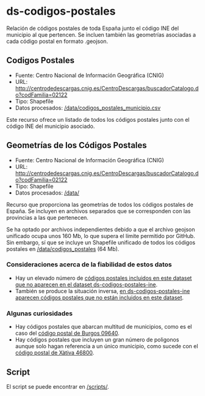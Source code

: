 # ds-codigos-postales

Relación de códigos postales de toda España junto el código INE del municipio al que pertencen. Se incluen también las 
geometrías asociadas a cada código postal en formato .geojson.


## Codigos Postales

- Fuente: Centro Nacional de Información Geográfica (CNIG) 
- URL: http://centrodedescargas.cnig.es/CentroDescargas/buscadorCatalogo.do?codFamilia=02122
- Tipo: Shapefile  
- Datos procesados: [/data/codigos_postales_municipio.csv](data/codigos_postales_municipios_join.csv) 
 
Este recurso ofrece un listado de todos los códigos postales junto con el código INE del municipio asociado. 



## Geometrías de los Códigos Postales

- Fuente: Centro Nacional de Información Geográfica (CNIG) 
- URL: http://centrodedescargas.cnig.es/CentroDescargas/buscadorCatalogo.do?codFamilia=02122
- Tipo: Shapefile  
- Datos procesados: [/data/](data/) 

Recurso que proporciona las geometrías de todos los códigos postales de España. Se incluyen en archivos separados que se corresponden con las provincias a las que pertenecen. 

Se ha optado por archivos independientes debido a que el archivo geojson unificado ocupa unos 160 Mb, lo que supera el límite permitido por GitHub. Sin embargo, sí que se incluye un Shapefile unificado de todos los códigos postales en [/data/codigos_postales](data/codigos_postales) (64 Mb).  


### Consideraciones acerca de la fiabilidad de estos datos 

* Hay un elevado número de [códigos postales incluidos en este dataset que no aparecen en el dataset ds-codigos-postales-ine](https://gist.github.com/inigoflores/07bdfbaaa115873dfb9cd5dfe6d8c239).
* También se produce la situación inversa, [en ds-codigos-postales-ine aparecen códigos postales que no están incluidos en este dataset](https://gist.github.com/inigoflores/12cc80aef4926572d5cf859cc0c7483d). 


### Algunas curiosidades

* Hay códigos postales que abarcan multitud de municipios, como es el caso del [código postal de Burgos 09640](https://gist.github.com/inigoflores/8ac5df78afb73424d45957866287e534).
* Hay códigos postales que incluyen un gran número de poligonos aunque solo hagan referencia a un único municipio, como sucede con el [código postal de Xàtiva 46800](https://gist.github.com/inigoflores/09e4c74de9bd82c09424bfa836de2af3).


## Script

El script se puede encontrar en [/scripts/](/scripts/).
  